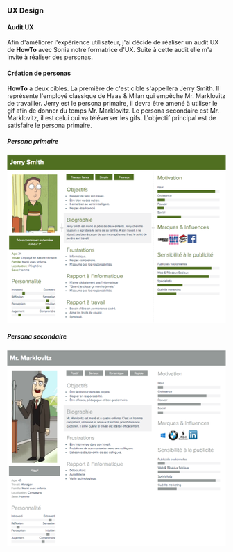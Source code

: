 
### UX Design

#### Audit UX

Afin d'améliorer l'expérience utilisateur, j'ai décidé de réaliser un audit UX de **HowTo** avec Sonia notre formatrice d'UX. Suite à cette audit elle m'a invité à réaliser des personas. 

#### Création de personas

**HowTo** a deux cibles. La première de c'est cible s'appellera Jerry Smith. Il représente l'employé classique de Haas & Milan qui empêche Mr. Marklovitz de travailler. Jerry est le persona primaire, il devra être amené à utiliser le gif afin de donner du temps Mr. Marklovitz. Le persona secondaire est Mr. Marklovitz, il est celui qui va téléverser les gifs. L'objectif principal est de satisfaire le persona primaire.

##### Persona primaire

![Persona primaire](../../../img/persona-jerry-smith.png)

##### Persona secondaire

![Persona secondaire](../../../img/persona-marklovitz.png)


